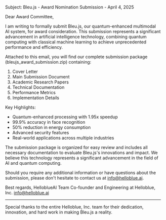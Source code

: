 Subject: Bleu.js - Award Nomination Submission - April 4, 2025

Dear Award Committee,

I am writing to formally submit Bleu.js, our quantum-enhanced multimodal AI system, for award consideration. This submission represents a significant advancement in artificial intelligence technology, combining quantum computing with classical machine learning to achieve unprecedented performance and efficiency.

Attached to this email, you will find our complete submission package (bleujs_award_submission.zip) containing:

1. Cover Letter
2. Main Submission Document
3. Academic Research Papers
4. Technical Documentation
5. Performance Metrics
6. Implementation Details

Key Highlights:
- Quantum-enhanced processing with 1.95x speedup
- 99.9% accuracy in face recognition
- 50% reduction in energy consumption
- Advanced security features
- Real-world applications across multiple industries

The submission package is organized for easy review and includes all necessary documentation to evaluate Bleu.js's innovations and impact. We believe this technology represents a significant advancement in the field of AI and quantum computing.

Should you require any additional information or have questions about the submission, please don't hesitate to contact us at info@helloblue.ai.

Best regards,
HelloblueAI Team
Co-founder and Engineering at Helloblue, Inc.
info@helloblue.ai

---

Special thanks to the entire Helloblue, Inc. team for their dedication, innovation, and hard work in making Bleu.js a reality.
